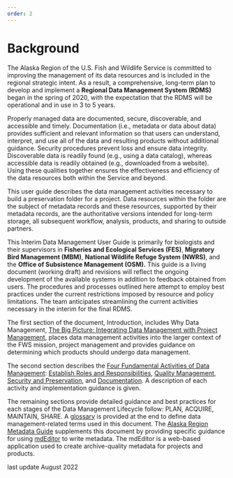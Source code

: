 ```yaml
---
order: 2
---
```


# Background

The Alaska Region of the U.S. Fish and Wildlife Service is committed to improving the management of its data resources and is included in the regional strategic intent.  As a result, a comprehensive, long-term plan to develop and implement a **Regional Data Management System (RDMS)** began in the spring of 2020, with the expectation that the RDMS will be operational and in use in 3 to 5 years.&#x20;

Properly managed data are documented, secure, discoverable, and accessible and timely. Documentation (i.e., metadata or data about data) provides sufficient and relevant information so that users can understand, interpret, and use all of the data and resulting products without additional guidance. Security procedures prevent loss and ensure data integrity. Discoverable data is readily found (e.g., using a data catalog), whereas accessible data is readily obtained (e.g., downloaded from a website). Using these qualities together ensures the effectiveness and efficiency of the data resources both within the Service and beyond.&#x20;

This user guide describes the data management activities necessary to build a preservation folder for a project. Data resources within the folder are the subject of metadata records and these resources, supported by their metadata records, are the authoritative versions intended for long-term storage, all subsequent workflow, analysis, products, and sharing to outside partners. &#x20;

This Interim Data Management User Guide is primarily for biologists and their supervisors in **Fisheries and Ecological Services (FES)**, **Migratory Bird Management (MBM)**, **National Wildlife Refuge System (NWRS)**, and the **Office of Subsistence Management (OSM).** This guide is a living document (working draft) and revisions will reflect the ongoing development of the available systems in addition to feedback obtained from users. The procedures and processes outlined here attempt to employ best practices under the current restrictions imposed by resource and policy limitations.  The team anticipates streamlining the current activities necessary in the interim for the final RDMS.

The first section of the document, Introduction, includes Why Data Management, [The Big Picture: Integrating Data Management with Project Management](the-big-picture-integrating-data-management-with-project-management.md), places data management activities into the larger context of the FWS mission, project management and provides guidance on determining which products should undergo data management.&#x20;

The second section describes the [Four Fundamental Activities of Data Management](/four-fundamental-activities-of-data-management/): [Establish Roles and Responsibilities](../four-fundamental-activities-of-data-management/establish-roles-and-responsibilities.md), [Quality Management](/four-fundamental-activities-of-data-management/quality-management.md), [Security and Preservation](/four-fundamental-activities-of-data-management/security-and-preservation.md), and [Documentation](../four-fundamental-activities-of-data-management/documentation.md). A description of each activity and implementation guidance is given.

The remaining sections provide detailed guidance and best practices for each stages of the Data Management Lifecycle follow:  PLAN, ACQUIRE, MAINTAIN, SHARE.  A [glossary](/appendix/glossary.md) is provided at the end to define data management-related terms used in this document. The [Alaska Region Metadata Guide](https://ak-region-dst.gitbook.io/alaska-region-mdeditor-interim-user-guide/) supplements this document by providing specific guidance for using [mdEditor](https://www.mdeditor.org) to write metadata. The mdEditor is a web-based application used to create archive-quality metadata for projects and products.

last update August 2022
